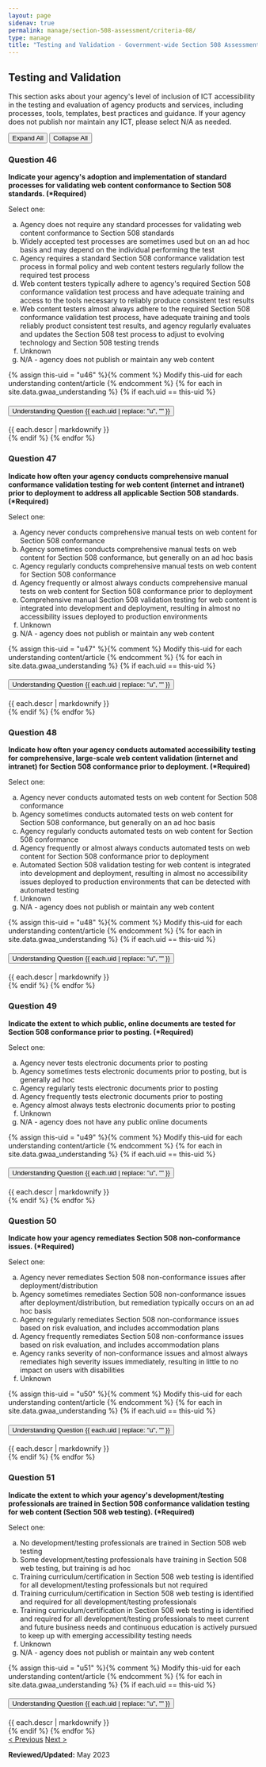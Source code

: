 ```yaml
---
layout: page
sidenav: true
permalink: manage/section-508-assessment/criteria-08/
type: manage
title: "Testing and Validation - Government-wide Section 508 Assessment Criteria"
---
```


<H2 id="testing-and-validation">Testing and Validation</H2>
<p>This section asks about your agency's level of inclusion of ICT accessibility in the testing and evaluation of agency products and services, including processes, tools, templates, best practices and guidance. If your agency does not publish nor maintain any ICT, please select N/A as needed.  </p>

<!-- Expand/Collapse All "Understanding" Content -->
<div class="margin-y-3 margin-x-1">
    <button id="expand-all" class="usa-button">Expand All</button>
    <button id="collapse-all" class="usa-button">Collapse All</button>
</div>

<div class="usa-card-group">
<!-- begin insert criteria -->

<!-- Q:046-->
<div id="q46" class="usa-card tablet:grid-col-12">
    <div class="usa-card__container border-top">
        <div class="usa-card__header">
            <h3 class="usa-card__heading"> Question 46 </h3>
        </div>
        <div class="usa-card__body">
            <p><strong> Indicate your agency's adoption and implementation of standard processes for validating web
                    content conformance to Section 508 standards. (*Required) </strong></p>
            <p> Select one: </p>
            <p>
            <ol type="a">
                <li>Agency does not require any standard processes for validating web content conformance to Section 508
                    standards</li>
                <li>Widely accepted test processes are sometimes used but on an ad hoc basis and may depend on the
                    individual performing the test</li>
                <li>Agency requires a standard Section 508 conformance validation test process in formal policy and web
                    content testers regularly follow the required test process</li>
                <li>Web content testers typically adhere to agency's required Section 508 conformance validation test
                    process and have adequate training and access to the tools necessary to reliably produce consistent
                    test results</li>
                <li>Web content testers almost always adhere to the required Section 508 conformance validation test
                    process, have adequate training and tools reliably product consistent test results, and agency
                    regularly evaluates and updates the Section 508 test process to adjust to evolving technology and
                    Section 508 testing trends</li>
                <li>Unknown</li>
                <li>N/A - agency does not publish or maintain any web content</li>
            </ol>
            </p>
        </div>
        {% assign this-uid = "u46" %}{% comment %} Modify this-uid for each understanding content/article {% endcomment %}
        {% for each in site.data.gwaa_understanding %}
            {% if each.uid == this-uid %}
            <!-- Understanding -->
            <div class="border-top-05 border-primary margin-top-1">
                <div class="usa-accordion">
                    <h4 class="usa-accordion__heading">
                        <button
                        type="button"
                        class="usa-accordion__button understand_button padding-left-3 radius-bottom-lg"
                        aria-expanded="false"
                        aria-controls="{{ each.uid }}"
                        >
                        Understanding Question {{ each.uid | replace: "u", "" }}
                        </button>
                    </h4>
                    <div id="{{ each.uid }}" class="usa-accordion__content understand_content usa-prose padding-x-3 padding-y-0 bg-primary-lighter text-primary-darker border-top-05 border-primary radius-bottom-lg">
                        <div class="margin-x-auto margin-y-0">
                            {{ each.descr | markdownify }}
                        </div>
                    </div>
                </div>
            </div>
            {% endif %}
        {% endfor %}
    </div>
</div>
<!-- Q:047-->
<div id="q47" class="usa-card tablet:grid-col-12">
    <div class="usa-card__container border-top">
        <div class="usa-card__header">
            <h3 class="usa-card__heading"> Question 47 </h3>
        </div>
        <div class="usa-card__body">
            <p><strong> Indicate how often your agency conducts comprehensive manual conformance validation testing for
                    web content (internet and intranet) prior to deployment to address all applicable Section 508
                    standards. (*Required) </strong></p>
            <p> Select one: </p>
            <p>
            <ol type="a">
                <li>Agency never conducts comprehensive manual tests on web content for Section 508 conformance</li>
                <li>Agency sometimes conducts comprehensive manual tests on web content for Section 508 conformance, but
                    generally on an ad hoc basis</li>
                <li>Agency regularly conducts comprehensive manual tests on web content for Section 508 conformance</li>
                <li>Agency frequently or almost always conducts comprehensive manual tests on web content for Section
                    508 conformance prior to deployment</li>
                <li>Comprehensive manual Section 508 validation testing for web content is integrated into development
                    and deployment, resulting in almost no accessibility issues deployed to production environments</li>
                <li>Unknown</li>
                <li>N/A - agency does not publish or maintain any web content</li>
            </ol>
            </p>
        </div>
        {% assign this-uid = "u47" %}{% comment %} Modify this-uid for each understanding content/article {% endcomment %}
        {% for each in site.data.gwaa_understanding %}
            {% if each.uid == this-uid %}
            <!-- Understanding -->
            <div class="border-top-05 border-primary margin-top-1">
                <div class="usa-accordion">
                    <h4 class="usa-accordion__heading">
                        <button
                        type="button"
                        class="usa-accordion__button understand_button padding-left-3 radius-bottom-lg"
                        aria-expanded="false"
                        aria-controls="{{ each.uid }}"
                        >
                        Understanding Question {{ each.uid | replace: "u", "" }}
                        </button>
                    </h4>
                    <div id="{{ each.uid }}" class="usa-accordion__content understand_content usa-prose padding-x-3 padding-y-0 bg-primary-lighter text-primary-darker border-top-05 border-primary radius-bottom-lg">
                        <div class="margin-x-auto margin-y-0">
                            {{ each.descr | markdownify }}
                        </div>
                    </div>
                </div>
            </div>
            {% endif %}
        {% endfor %}
    </div>
</div>
<!-- Q:048-->
<div id="q48" class="usa-card tablet:grid-col-12">
    <div class="usa-card__container border-top">
        <div class="usa-card__header">
            <h3 class="usa-card__heading"> Question 48 </h3>
        </div>
        <div class="usa-card__body">
            <p><strong> Indicate how often your agency conducts automated accessibility testing for comprehensive,
                    large-scale web content validation (internet and intranet) for Section 508 conformance prior to
                    deployment. (*Required) </strong></p>
            <p> Select one: </p>
            <p>
            <ol type="a">
                <li>Agency never conducts automated tests on web content for Section 508 conformance</li>
                <li>Agency sometimes conducts automated tests on web content for Section 508 conformance, but generally
                    on an ad hoc basis</li>
                <li>Agency regularly conducts automated tests on web content for Section 508 conformance</li>
                <li>Agency frequently or almost always conducts automated tests on web content for Section 508
                    conformance prior to deployment</li>
                <li>Automated Section 508 validation testing for web content is integrated into development and
                    deployment, resulting in almost no accessibility issues deployed to production environments that can
                    be detected with automated testing</li>
                <li>Unknown</li>
                <li>N/A - agency does not publish or maintain any web content</li>
            </ol>
            </p>
        </div>
        {% assign this-uid = "u48" %}{% comment %} Modify this-uid for each understanding content/article {% endcomment %}
        {% for each in site.data.gwaa_understanding %}
            {% if each.uid == this-uid %}
            <!-- Understanding -->
            <div class="border-top-05 border-primary margin-top-1">
                <div class="usa-accordion">
                    <h4 class="usa-accordion__heading">
                        <button
                        type="button"
                        class="usa-accordion__button understand_button padding-left-3 radius-bottom-lg"
                        aria-expanded="false"
                        aria-controls="{{ each.uid }}"
                        >
                        Understanding Question {{ each.uid | replace: "u", "" }}
                        </button>
                    </h4>
                    <div id="{{ each.uid }}" class="usa-accordion__content understand_content usa-prose padding-x-3 padding-y-0 bg-primary-lighter text-primary-darker border-top-05 border-primary radius-bottom-lg">
                        <div class="margin-x-auto margin-y-0">
                            {{ each.descr | markdownify }}
                        </div>
                    </div>
                </div>
            </div>
            {% endif %}
        {% endfor %}
    </div>
</div>
<!-- Q:049-->
<div id="q49" class="usa-card tablet:grid-col-12">
    <div class="usa-card__container border-top">
        <div class="usa-card__header">
            <h3 class="usa-card__heading"> Question 49 </h3>
        </div>
        <div class="usa-card__body">
            <p><strong> Indicate the extent to which public, online documents are tested for Section 508 conformance
                    prior to posting. (*Required) </strong></p>
            <p> Select one: </p>
            <p>
            <ol type="a">
                <li>Agency never tests electronic documents prior to posting</li>
                <li>Agency sometimes tests electronic documents prior to posting, but is generally ad hoc</li>
                <li>Agency regularly tests electronic documents prior to posting</li>
                <li>Agency frequently tests electronic documents prior to posting</li>
                <li>Agency almost always tests electronic documents prior to posting</li>
                <li>Unknown</li>
                <li>N/A - agency does not have any public online documents</li>
            </ol>
            </p>
        </div>
        {% assign this-uid = "u49" %}{% comment %} Modify this-uid for each understanding content/article {% endcomment %}
        {% for each in site.data.gwaa_understanding %}
            {% if each.uid == this-uid %}
            <!-- Understanding -->
            <div class="border-top-05 border-primary margin-top-1">
                <div class="usa-accordion">
                    <h4 class="usa-accordion__heading">
                        <button
                        type="button"
                        class="usa-accordion__button understand_button padding-left-3 radius-bottom-lg"
                        aria-expanded="false"
                        aria-controls="{{ each.uid }}"
                        >
                        Understanding Question {{ each.uid | replace: "u", "" }}
                        </button>
                    </h4>
                    <div id="{{ each.uid }}" class="usa-accordion__content understand_content usa-prose padding-x-3 padding-y-0 bg-primary-lighter text-primary-darker border-top-05 border-primary radius-bottom-lg">
                        <div class="margin-x-auto margin-y-0">
                            {{ each.descr | markdownify }}
                        </div>
                    </div>
                </div>
            </div>
            {% endif %}
        {% endfor %}
    </div>
</div>
<!-- Q:050-->
<div id="q50" class="usa-card tablet:grid-col-12">
    <div class="usa-card__container border-top">
        <div class="usa-card__header">
            <h3 class="usa-card__heading"> Question 50 </h3>
        </div>
        <div class="usa-card__body">
            <p><strong> Indicate how your agency remediates Section 508 non-conformance issues. (*Required) </strong>
            </p>
            <p> Select one: </p>
            <p>
            <ol type="a">
                <li>Agency never remediates Section 508 non-conformance issues after deployment/distribution</li>
                <li>Agency sometimes remediates Section 508 non-conformance issues after deployment/distribution, but
                    remediation typically occurs on an ad hoc basis</li>
                <li>Agency regularly remediates Section 508 non-conformance issues based on risk evaluation, and
                    includes accommodation plans</li>
                <li>Agency frequently remediates Section 508 non-conformance issues based on risk evaluation, and
                    includes accommodation plans</li>
                <li>Agency ranks severity of non-conformance issues and almost always remediates high severity issues
                    immediately, resulting in little to no impact on users with disabilities</li>
                <li>Unknown</li>
            </ol>
            </p>
        </div>
        {% assign this-uid = "u50" %}{% comment %} Modify this-uid for each understanding content/article {% endcomment %}
        {% for each in site.data.gwaa_understanding %}
            {% if each.uid == this-uid %}
            <!-- Understanding -->
            <div class="border-top-05 border-primary margin-top-1">
                <div class="usa-accordion">
                    <h4 class="usa-accordion__heading">
                        <button
                        type="button"
                        class="usa-accordion__button understand_button padding-left-3 radius-bottom-lg"
                        aria-expanded="false"
                        aria-controls="{{ each.uid }}"
                        >
                        Understanding Question {{ each.uid | replace: "u", "" }}
                        </button>
                    </h4>
                    <div id="{{ each.uid }}" class="usa-accordion__content understand_content usa-prose padding-x-3 padding-y-0 bg-primary-lighter text-primary-darker border-top-05 border-primary radius-bottom-lg">
                        <div class="margin-x-auto margin-y-0">
                            {{ each.descr | markdownify }}
                        </div>
                    </div>
                </div>
            </div>
            {% endif %}
        {% endfor %}
    </div>
</div>
<!-- Q:051-->
<div id="q51" class="usa-card tablet:grid-col-12">
    <div class="usa-card__container border-top">
        <div class="usa-card__header">
            <h3 class="usa-card__heading"> Question 51 </h3>
        </div>
        <div class="usa-card__body">
            <p><strong> Indicate the extent to which your agency's development/testing professionals are trained in
                    Section 508 conformance validation testing for web content (Section 508 web testing). (*Required)
                </strong></p>
            <p> Select one: </p>
            <p>
            <ol type="a">
                <li>No development/testing professionals are trained in Section 508 web testing</li>
                <li>Some development/testing professionals have training in Section 508 web testing, but training is ad
                    hoc</li>
                <li>Training curriculum/certification in Section 508 web testing is identified for all
                    development/testing professionals but not required</li>
                <li>Training curriculum/certification in Section 508 web testing is identified and required for all
                    development/testing professionals</li>
                <li>Training curriculum/certification in Section 508 web testing is identified and required for all
                    development/testing professionals to meet current and future business needs and continuous education
                    is actively pursued to keep up with emerging accessibility testing needs</li>
                <li>Unknown</li>
                <li>N/A - agency does not publish or maintain any web content</li>
            </ol>
            </p>
        </div>
        {% assign this-uid = "u51" %}{% comment %} Modify this-uid for each understanding content/article {% endcomment %}
        {% for each in site.data.gwaa_understanding %}
            {% if each.uid == this-uid %}
            <!-- Understanding -->
            <div class="border-top-05 border-primary margin-top-1">
                <div class="usa-accordion">
                    <h4 class="usa-accordion__heading">
                        <button
                        type="button"
                        class="usa-accordion__button understand_button padding-left-3 radius-bottom-lg"
                        aria-expanded="false"
                        aria-controls="{{ each.uid }}"
                        >
                        Understanding Question {{ each.uid | replace: "u", "" }}
                        </button>
                    </h4>
                    <div id="{{ each.uid }}" class="usa-accordion__content understand_content usa-prose padding-x-3 padding-y-0 bg-primary-lighter text-primary-darker border-top-05 border-primary radius-bottom-lg">
                        <div class="margin-x-auto margin-y-0">
                            {{ each.descr | markdownify }}
                        </div>
                    </div>
                </div>
            </div>
            {% endif %}
        {% endfor %}
    </div>
</div>

<!-- end insert criteria -->
</div>

<div id="prev-next-section">
    <a class="prev-page" title="Go to previous page" href="{{site.baseurl}}/manage/section-508-assessment/criteria-07/"> < Previous</a>
    <a class="prev-page" title="Go to next page" href="{{site.baseurl}}/manage/section-508-assessment/criteria-09/"> Next > </a>
</div>

**Reviewed/Updated:** May 2023

<!-- Expand/Collapse All Understanding Content script -->
<script>
    $("#expand-all").on("click", function (){
        $(".understand_button").attr("aria-expanded", "true");
        $(".understand_button").toggleClass("radius-bottom-lg");
        $(".understand_content").removeAttr("hidden");
    });
    $("#collapse-all").on("click", function (){
        $(".understand_button").attr("aria-expanded", "false");
        $(".understand_button").toggleClass("radius-bottom-lg");
        $(".understand_content").attr("hidden","");
    });
    $(".understand_button").on("click", function(){
        $(this).toggleClass("radius-bottom-lg");
    });
</script>

<!-- Unhide hash/anchor from external url -->
<script>
    $(function(){
        var window_hash = window.location.hash;
        if ($(window_hash).hasClass("usa-card")){
            let u_hash = window_hash.replace("q", "u");
            $(u_hash).removeAttr("hidden");
            $(u_hash).prev().attr("aria-expanded", "true");
        }
    });
</script>
